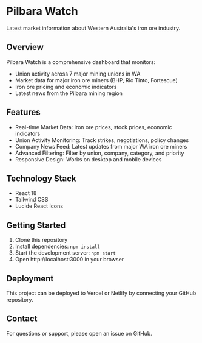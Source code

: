 # Pilbara Watch

Latest market information about Western Australia's iron ore industry.

## Overview

Pilbara Watch is a comprehensive dashboard that monitors:
- Union activity across 7 major mining unions in WA
- Market data for major iron ore miners (BHP, Rio Tinto, Fortescue)
- Iron ore pricing and economic indicators
- Latest news from the Pilbara mining region

## Features

- Real-time Market Data: Iron ore prices, stock prices, economic indicators
- Union Activity Monitoring: Track strikes, negotiations, policy changes
- Company News Feed: Latest updates from major WA iron ore miners
- Advanced Filtering: Filter by union, company, category, and priority
- Responsive Design: Works on desktop and mobile devices

## Technology Stack

- React 18
- Tailwind CSS
- Lucide React Icons

## Getting Started

1. Clone this repository
2. Install dependencies: `npm install`
3. Start the development server: `npm start`
4. Open http://localhost:3000 in your browser

## Deployment

This project can be deployed to Vercel or Netlify by connecting your GitHub repository.

## Contact

For questions or support, please open an issue on GitHub.
